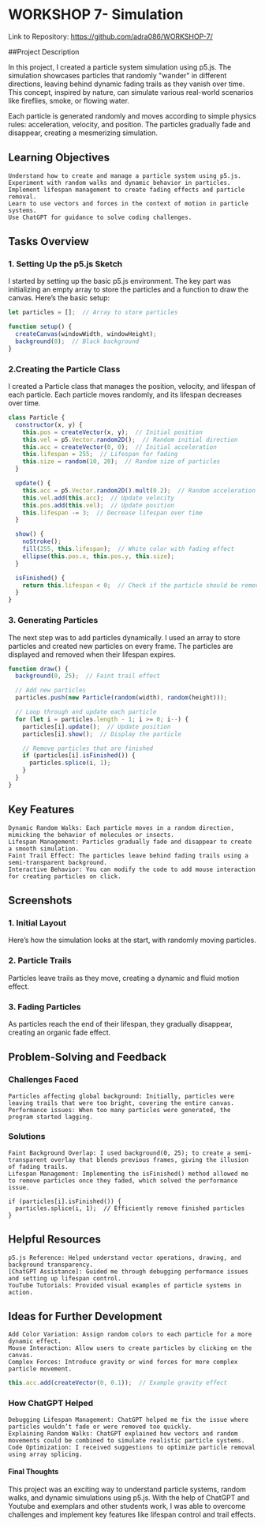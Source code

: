 # WORKSHOP 7- Simulation
Link to Repository: https://github.com/adra086/WORKSHOP-7/

##Project Description

In this project, I created a particle system simulation using p5.js. The simulation showcases particles that randomly "wander" in different directions, leaving behind dynamic fading trails as they vanish over time. This concept, inspired by nature, can simulate various real-world scenarios like fireflies, smoke, or flowing water.

Each particle is generated randomly and moves according to simple physics rules: acceleration, velocity, and position. The particles gradually fade and disappear, creating a mesmerizing simulation.

## Learning Objectives

    Understand how to create and manage a particle system using p5.js.
    Experiment with random walks and dynamic behavior in particles.
    Implement lifespan management to create fading effects and particle removal.
    Learn to use vectors and forces in the context of motion in particle systems.
    Use ChatGPT for guidance to solve coding challenges.

## Tasks Overview
### 1. Setting Up the p5.js Sketch

I started by setting up the basic p5.js environment. The key part was initializing an empty array to store the particles and a function to draw the canvas. Here’s the basic setup:

``` javascript
let particles = [];  // Array to store particles

function setup() {
  createCanvas(windowWidth, windowHeight);
  background(0);  // Black background
}

```
### 2.Creating the Particle Class

I created a Particle class that manages the position, velocity, and lifespan of each particle. Each particle moves randomly, and its lifespan decreases over time.

``` javascript
class Particle {
  constructor(x, y) {
    this.pos = createVector(x, y);  // Initial position
    this.vel = p5.Vector.random2D();  // Random initial direction
    this.acc = createVector(0, 0);  // Initial acceleration
    this.lifespan = 255;  // Lifespan for fading
    this.size = random(10, 20);  // Random size of particles
  }

  update() {
    this.acc = p5.Vector.random2D().mult(0.2);  // Random acceleration
    this.vel.add(this.acc);  // Update velocity
    this.pos.add(this.vel);  // Update position
    this.lifespan -= 3;  // Decrease lifespan over time
  }

  show() {
    noStroke();
    fill(255, this.lifespan);  // White color with fading effect
    ellipse(this.pos.x, this.pos.y, this.size);
  }

  isFinished() {
    return this.lifespan < 0;  // Check if the particle should be removed
  }
}
```

### 3. Generating Particles

The next step was to add particles dynamically. I used an array to store particles and created new particles on every frame. The particles are displayed and removed when their lifespan expires.

``` javascript
function draw() {
  background(0, 25);  // Faint trail effect

  // Add new particles
  particles.push(new Particle(random(width), random(height)));

  // Loop through and update each particle
  for (let i = particles.length - 1; i >= 0; i--) {
    particles[i].update();  // Update position
    particles[i].show();  // Display the particle

    // Remove particles that are finished
    if (particles[i].isFinished()) {
      particles.splice(i, 1);
    }
  }
}
```

## Key Features

    Dynamic Random Walks: Each particle moves in a random direction, mimicking the behavior of molecules or insects.
    Lifespan Management: Particles gradually fade and disappear to create a smooth simulation.
    Faint Trail Effect: The particles leave behind fading trails using a semi-transparent background.
    Interactive Behavior: You can modify the code to add mouse interaction for creating particles on click.

## Screenshots
### 1. Initial Layout

Here’s how the simulation looks at the start, with randomly moving particles.

### 2. Particle Trails

Particles leave trails as they move, creating a dynamic and fluid motion effect.


### 3. Fading Particles

As particles reach the end of their lifespan, they gradually disappear, creating an organic fade effect.


## Problem-Solving and Feedback
### Challenges Faced

    Particles affecting global background: Initially, particles were leaving trails that were too bright, covering the entire canvas.
    Performance issues: When too many particles were generated, the program started lagging.

### Solutions

    Faint Background Overlap: I used background(0, 25); to create a semi-transparent overlay that blends previous frames, giving the illusion of fading trails.
    Lifespan Management: Implementing the isFinished() method allowed me to remove particles once they faded, which solved the performance issue.

``` javacsript
if (particles[i].isFinished()) {
  particles.splice(i, 1);  // Efficiently remove finished particles
}
```
## Helpful Resources

    p5.js Reference: Helped understand vector operations, drawing, and background transparency.
    [ChatGPT Assistance]: Guided me through debugging performance issues and setting up lifespan control.
    YouTube Tutorials: Provided visual examples of particle systems in action.

## Ideas for Further Development

    Add Color Variation: Assign random colors to each particle for a more dynamic effect.
    Mouse Interaction: Allow users to create particles by clicking on the canvas.
    Complex Forces: Introduce gravity or wind forces for more complex particle movement.

``` javascript
this.acc.add(createVector(0, 0.1));  // Example gravity effect
```

### How ChatGPT Helped

    Debugging Lifespan Management: ChatGPT helped me fix the issue where particles wouldn’t fade or were removed too quickly.
    Explaining Random Walks: ChatGPT explained how vectors and random movements could be combined to simulate realistic particle systems.
    Code Optimization: I received suggestions to optimize particle removal using array splicing.

#### Final Thoughts

This project was an exciting way to understand particle systems, random walks, and dynamic simulations using p5.js. With the help of ChatGPT and Youtube and exemplars and other students work, I was able to overcome challenges and implement key features like lifespan control and trail effects.
